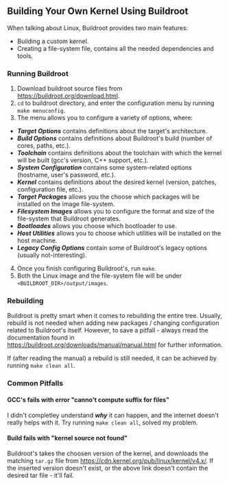 ## Building Your Own Kernel Using Buildroot

When talking about Linux, Buildroot provides two main features:
  * Building a custom kernel.
  * Creating a file-system file, contains all the needed dependencies and tools.
  
### Running Buildroot

1. Download buildroot source files from https://buildroot.org/download.html.
2. `cd` to buildroot directory, and enter the configuration menu by running `make menuconfig`.
3. The menu allows you to configure a variety of options, where:
  * ___Target Options___ contains definitions about the target's architecture.
  * ___Build Options___ contains definitions about Buildroot's build (number of cores, paths, etc.).
  * ___Toolchain___ contains definitions about the toolchain with which the kernel will be built (gcc's version, C++ support, etc.).
  * ___System Configuration___ contains some system-related options (hostname, user's password, etc.).
  * ___Kernel___ contains definitions about the desired kernel (version, patches, configuration file, etc.).
  * ___Target Packages___ allows you the choose which packages will be installed on the image file-system.
  * ___Filesystem Images___ allows you to configure the format and size of the file-system that Buildroot generates.
  * ___Bootloades___ allows you choose which bootloader to use.
  * ___Host Utilities___ allows you to choose which utilities will be installed on the host machine.
  * ___Legacy Config Options___ contain some of Buildroot's legacy options (usually not-interesting).
4. Once you finish configuring Buildroot's, run `make`.
5. Both the Linux image and the file-system file will be under `<BUILDROOT_DIR>/output/images`.

### Rebuilding 

Buildroot is pretty smart when it comes to rebuilding the entire tree.
Usually, rebuild is not needed when adding new packages / changing configuration related to Buildroot's itself.
However, to save a pitfall - always rread the documentation found in https://buildroot.org/downloads/manual/manual.html for further information.

If (after reading the manual) a rebuild is still needed, it can be achieved by running `make clean all`.

### Common Pitfalls

#### GCC's fails with error "canno't compute suffix for files"

I didn't completley understand ___why___ it can happen, and the internet doesn't really helps with it.
Try running `make clean all`, solved my problem.

#### Build fails with "kernel source not found"

Buildroot's takes the choosen version of the kernel, and downloads the matching `tar.gz` file from https://cdn.kernel.org/pub/linux/kernel/v4.x/.
If the inserted version doesn't exist, or the above link doesn't contain the desired tar file - it'll fail.
